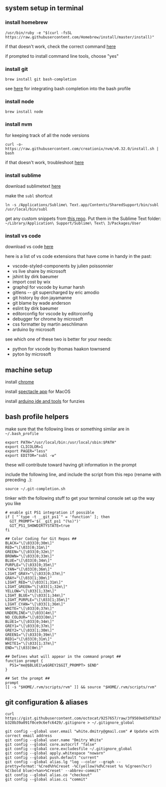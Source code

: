 ## system setup in terminal

### install homebrew

`/usr/bin/ruby -e "$(curl -fsSL https://raw.githubusercontent.com/Homebrew/install/master/install)"`

if that doesn't work, check the correct command [here](http://brew.sh/)

if prompted to install command line tools, choose "yes"

### install git

`brew install git bash-completion`

see [here](https://github.com/bobthecow/git-flow-completion/wiki/Install-Bash-git-completion) for integrating bash completion into the bash profile

### install node

`brew install node`

### install nvm

for keeping track of all the node versions

`curl -o- https://raw.githubusercontent.com/creationix/nvm/v0.32.0/install.sh | bash`

if that doesn't work, troubleshoot [here](http://nvm.sh)

### install sublime

download sublimetext [here](https://www.sublimetext.com/3)

make the `subl` shortcut

`ln -s /Applications/Sublime\ Text.app/Contents/SharedSupport/bin/subl /usr/local/bin/subl`

get any custom snippets from [this repo](./Sublime_Text_Snippets/).  Put them in the Sublime Text folder: `~/Library/Application\ Support/Sublime\ Text\ 3/Packages/User`

### install vs code

download vs code [here](https://code.visualstudio.com/download)

here is a list of vs code extensions that have come in handy in the past:

* vscode-styled-components by julien poissonnier
* vs live shaire by microsoft
* jshint by dirk baeumer
* import cost by wix
* graphql for vscode by kumar harsh
* gitlens -- git supercharged by eric amodio
* git history by don jayamanne
* git blame by wade anderson
* eslint by dirk baeumer
* editorconfig for vscode by editorconfig
* debugger for chrome by microsoft
* css formatter by martin aeschlimann
* arduino by microsoft

see which one of these two is better for your needs:
* python for vscode by thomas haakon townsend
* pyton by microsoft

## machine setup

install [chrome](https://www.google.com/chrome/)

install [spectacle app](https://www.spectacleapp.com/) for MacOS

install [arduino ide and tools](https://www.arduino.cc/en/Main/Software) for funzies

## bash profile helpers

make sure that the following lines or something similar are in `~/.bash_profile`

```
export PATH="/usr/local/bin:/usr/local/sbin:$PATH"
export CLICOLOR=1
export PAGER="less"
export EDITOR="subl -w"
```

these will contribute toward having git information in the prompt

include the following line, and include the script from this repo (rename with preceding `.`):

```
source ~/.git-completion.sh
```

tinker with the following stuff to get your terminal console set up the way you like

```
# enable git PS1 integration if possible
if [ "`type -t __git_ps1`" = 'function' ]; then
  GIT_PROMPT='$(__git_ps1 "(%s)")'
  GIT_PS1_SHOWDIRTYSTATE=true
fi

## Color Coding for Git Repos ##
BLACK="\[\033[0;30m\]"
RED="\[\033[0;31m\]"
GREEN="\[\033[0;32m\]"
BROWN="\[\033[0;33m\]"
BLUE="\[\033[0;34m\]"
PURPLE="\[\033[0;35m\]"
CYAN="\[\033[0;36m\]"
LIGHT_GRAY="\[\033[0;37m\]"
GRAY="\[\033[1;30m\]"
LIGHT_RED="\[\033[1;31m\]"
LIGHT_GREEN="\[\033[1;32m\]"
YELLOW="\[\033[1;33m\]"
LIGHT_BLUE="\[\033[1;34m\]"
LIGHT_PURPLE="\[\033[1;35m\]"
LIGHT_CYAN="\[\033[1;36m\]"
WHITE="\[\033[0;37m\]"
UNDERLINE="\[\033[4m\]"
NO_COLOUR="\[\033[0m\]"
BLUE1="\[\033[0;34m\]"
GREY1="\[\033[0;37m\]"
GREY2="\[\033[1;30m\]"
GREEN1="\[\033[0;39m\]"
RED1="\[\033[0;31m\]"
WHITE1="\[\033[1;37m\]"
END="\[\033[0m\]"

## Defines what will appear in the command prompt ##
function prompt {
  PS1="me@$BLUE1\w$GREY2$GIT_PROMPT> $END"
}

## Set the prompt ##
prompt
[[ -s "$HOME/.rvm/scripts/rvm" ]] && source "$HOME/.rvm/scripts/rvm"
```

## git configuration & aliases

`curl https://gist.githubusercontent.com/octocat/9257657/raw/3f9569e65df83a7b328b39a091f0ce9c6efc6429/.gitignore > ~/.gitignore_global`

```
git config --global user.email "white.dmitry@gmail.com" # Update with correct email address
git config --global user.name "Dmitry White"
git config --global core.autocrlf "false"
git config --global core.excludesfile ~/.gitignore_global
git config --global apply.whitespace "nowarn"
git config --global push.default "current"
git config --global alias.lg "log --color --graph --pretty=format:'%Cred%h%Creset -%C(yellow)%d%Creset %s %Cgreen(%cr) %C(bold blue)<%an>%Creset' --abbrev-commit"
git config --global alias.co "checkout"
git config --global alias.ci "commit"
```
